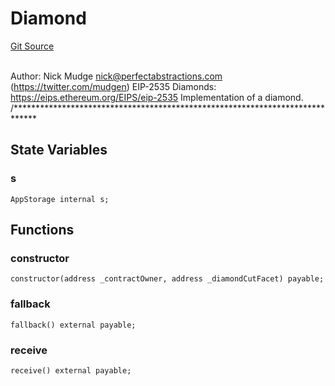 # Diamond
[Git Source](https://github.com/KlimaDAO/klimadao-solidity/blob/704b462e69030cb9a43680057bee91d745d579ba/src/infinity/Diamond.sol)

\
Author: Nick Mudge <nick@perfectabstractions.com> (https://twitter.com/mudgen)
EIP-2535 Diamonds: https://eips.ethereum.org/EIPS/eip-2535
Implementation of a diamond.
/*****************************************************************************


## State Variables
### s

```solidity
AppStorage internal s;
```


## Functions
### constructor


```solidity
constructor(address _contractOwner, address _diamondCutFacet) payable;
```

### fallback


```solidity
fallback() external payable;
```

### receive


```solidity
receive() external payable;
```

